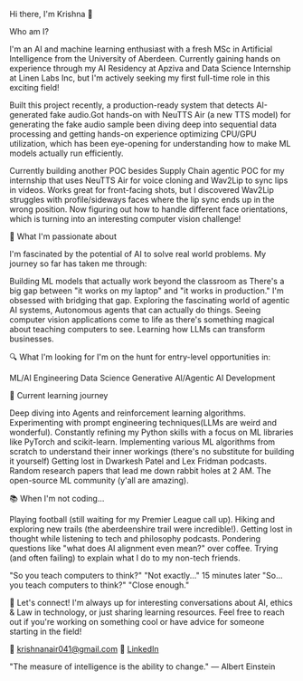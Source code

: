Hi there, I'm Krishna 👋

Who am I?

I'm an AI and machine learning enthusiast with a fresh MSc in Artificial Intelligence from the University of Aberdeen. Currently gaining hands on experience through my AI Residency at Apziva and Data Science Internship at Linen Labs Inc, but I'm actively seeking my first full-time role in this exciting field!

Built this project recently, a production-ready system that detects AI-generated fake audio.Got hands-on with NeuTTS Air (a new TTS model) for generating the fake audio sample been diving deep into sequential data processing and getting hands-on experience optimizing CPU/GPU utilization, which has been eye-opening for understanding how to make ML models actually run efficiently.

Currently building another POC besides Supply Chain agentic POC for my internship that uses NeuTTS Air for voice cloning and Wav2Lip to sync lips in videos. Works great for front-facing shots, but I discovered Wav2Lip struggles with profile/sideways faces where the lip sync ends up in the wrong position. Now figuring out how to handle different face orientations, which is turning into an interesting computer vision challenge!

🚀 What I'm passionate about

I'm fascinated by the potential of AI to solve real world problems. My journey so far has taken me through:

Building ML models that actually work beyond the classroom as There's a big gap between "it works on my laptop" and "it works in production." I'm obsessed with bridging that gap.
Exploring the fascinating world of agentic AI systems, Autonomous agents that can actually do things.
Seeing computer vision applications come to life as there's something magical about teaching computers to see.
Learning how LLMs can transform businesses.

🔍 What I'm looking for
I'm on the hunt for entry-level opportunities in:

ML/AI Engineering
Data Science
Generative AI/Agentic AI Development

🌱 Current learning journey

Deep diving into Agents and reinforcement learning algorithms.
Experimenting with prompt engineering techniques(LLMs are weird and wonderful).
Constantly refining my Python skills with a focus on ML libraries like PyTorch and scikit-learn.
Implementing various ML algorithms from scratch to understand their inner workings (there's no substitute for building it yourself)
Getting lost in Dwarkesh Patel and Lex Fridman podcasts.
Random research papers that lead me down rabbit holes at 2 AM.
The open-source ML community (y'all are amazing).

📚 When I'm not coding...

Playing football (still waiting for my Premier League call up).
Hiking and exploring new trails (the aberdeenshire trail were incredible!).
Getting lost in thought while listening to tech and philosophy podcasts.
Pondering questions like "what does AI alignment even mean?" over coffee.
Trying (and often failing) to explain what I do to my non-tech friends.

"So you teach computers to think?"
"Not exactly..."
15 minutes later
"So... you teach computers to think?"
"Close enough."

🤝 Let's connect!
I'm always up for interesting conversations about AI, ethics & Law in technology, or just sharing learning resources. Feel free to reach out if you're working on something cool or have advice for someone starting in the field!

📧 krishnanair041@gmail.com
🔗 [LinkedIn](https://www.linkedin.com/in/krishna-nair-46621987/)

"The measure of intelligence is the ability to change." — Albert Einstein
<!---
krishna11-dot/krishna11-dot is a ✨ special ✨ repository because its `README.md` (this file) appears on your GitHub profile.
You can click the Preview link to take a look at your changes.
--->
